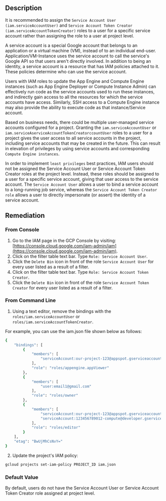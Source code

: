 ## Description

It is recommended to assign the `Service Account User (iam.serviceAccountUser)` and `Service Account Token Creator (iam.serviceAccountTokenCreator)` roles to a user for a specific service account rather than assigning the role to a user at project level.

A service account is a special Google account that belongs to an application or a virtual machine (VM), instead of to an individual end-user. Application/VM-Instance uses the service account to call the service's Google API so that users aren't directly involved. In
addition to being an identity, a service account is a resource that has IAM policies attached to it. These policies determine who can use the service account.

Users with IAM roles to update the App Engine and Compute Engine instances (such as App Engine Deployer or Compute Instance Admin) can effectively run code as the service accounts used to run these instances, and indirectly gain access to all the resources for which the service accounts have access. Similarly, SSH access to a Compute Engine instance may also provide the ability to execute code as that instance/Service account.

Based on business needs, there could be multiple user-managed service accounts configured for a project. Granting the `iam.serviceAccountUser` or `iam.serviceAserviceAccountTokenCreatorccountUser` roles to a user for a project gives the user access to all service accounts in the project, including service accounts that may be created in the future. This can result in elevation of privileges by using service accounts and corresponding `Compute Engine instances`.

In order to implement `least privileges` best practices, IAM users should not be assigned the Service Account User or Service Account Token Creator roles at the project level. Instead, these roles should be assigned to a user for a specific service account, giving that user access to the service account. The `Service Account User` allows a user to bind a service account to a long-running job service, whereas the `Service Account Token Creator role` allows a user to directly impersonate (or assert) the identity of a service account.

## Remediation

### From Console

1. Go to the IAM page in the GCP Console by visiting: [https://console.cloud.google.com/iam-admin/iam](https://console.cloud.google.com/iam-admin/iam).
2. Click on the filter table text bar. Type `Role: Service Account User`.
3. Click the `Delete Bin` icon in front of the role `Service Account User` for every user listed as a result of a filter.
4. Click on the filter table text bar. Type `Role: Service Account Token Creator`.
5. Click the `Delete Bin` icon in front of the role `Service Account Token Creator` for every user listed as a result of a filter.

### From Command Line

1. Using a text editor, remove the bindings with the `roles/iam.serviceAccountUser` or `roles/iam.serviceAccountTokenCreator`.

For example, you can use the iam.json file shown below as follows:

```bash
{
    "bindings": [
        {
            "members": [
                "serviceAccount:our-project-123@appspot.gserviceaccount.com"
            ],
            "role": "roles/appengine.appViewer"
        },
        {
            "members": [
                "user:email1@gmail.com"
            ],
            "role": "roles/owner"
        },
        {
            "members": [
                "serviceAccount:our-project-123@appspot.gserviceaccount.com",
                "serviceAccount:123456789012-compute@developer.gserviceaccount.com"
            ],
            "role": "roles/editor"
        }
    ],
    "etag": "BwUjMhCsNvY="
}
```

2. Update the project's IAM policy:

```bash
gcloud projects set-iam-policy PROJECT_ID iam.json
```

### Default Value

By default, users do not have the Service Account User or Service Account Token Creator role assigned at project level.